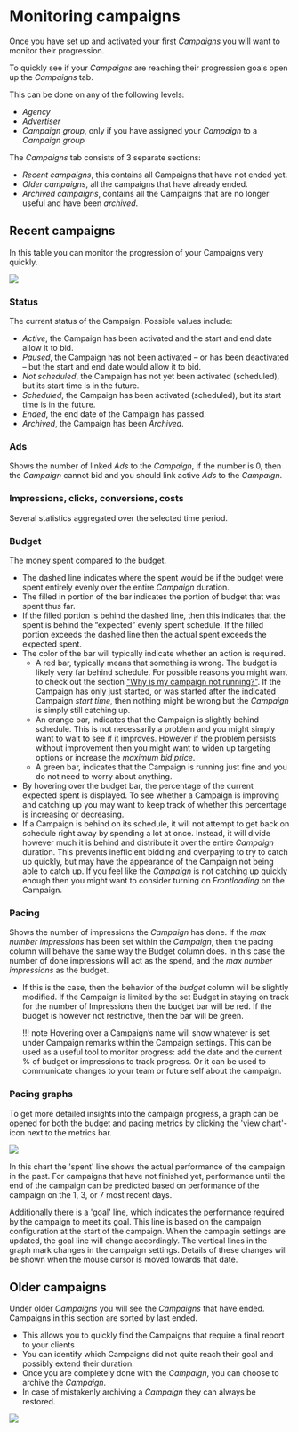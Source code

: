 # Monitoring campaigns

Once you have set up and activated your first _Campaigns_ you will want to monitor their progression.

To quickly see if your _Campaigns_ are reaching their progression goals open up the _Campaigns_ tab. 

This can be done on any of the following levels:

* _Agency_
* _Advertiser_
* _Campaign group_, only if you have assigned your _Campaign_ to a _Campaign group_

The _Campaigns_ tab consists of 3 separate sections:

* _Recent campaigns_, this contains all Campaigns that have not ended yet.
* _Older campaigns_, all the campaigns that have already ended.
* _Archived campaigns_, contains all the Campaigns that are no longer useful and have been _archived_.

## Recent campaigns

In this table you can monitor the progression of your Campaigns very quickly.

[![][agency-campaigns]][agency-campaigns]

### Status

The current status of the Campaign. Possible values include:

* _Active_, the Campaign has been activated and the start and end date allow it to bid.
* _Paused_, the Campaign has not been activated – or has been deactivated – but the start and end date would allow it to bid.
* _Not scheduled_, the Campaign has not yet been activated (scheduled), but its start time is in the future.
* _Scheduled_, the Campaign has been activated (scheduled), but its start time is in the future.
* _Ended_, the end date of the Campaign has passed.
* _Archived_, the Campaign has been _Archived_.

### Ads

Shows the number of linked _Ads_ to the _Campaign_, if the number is 0, then the _Campaign_ cannot bid and you should link active _Ads_ to the _Campaign_.

### Impressions, clicks, conversions, costs
Several statistics aggregated over the selected time period.

### Budget 

The money spent compared to the budget.

* The dashed line indicates where the spent would be if the budget were spent entirely evenly over the entire _Campaign_ duration.
* The filled in portion of the bar indicates the portion of budget that was spent thus far.
* If the filled portion is behind the dashed line, then this indicates that the spent is behind the “expected” evenly spent schedule. If the filled portion exceeds the dashed line then the actual spent exceeds the expected spent.
* The color of the bar will typically indicate whether an action is required.
    * A red bar, typically means that something is wrong. The budget is likely very far behind schedule. For possible reasons you might want to check out the section ["Why is my campaign not running?"][campaign-not-running]. If the Campaign has only just started, or was started after the indicated Campaign _start time_, then nothing might be wrong but the _Campaign_ is simply still catching up.
    * An orange bar, indicates that the Campaign is slightly behind schedule. This is not necessarily a problem and you might simply want to wait to see if it improves. However if the problem persists without improvement then you might want to widen up targeting options or increase the _maximum bid price_.
    * A green bar, indicates that the Campaign is running just fine and you do not need to worry about anything.
* By hovering over the budget bar, the percentage of the current expected spent is displayed. To see whether a Campaign is improving and catching up you may want to keep track of whether this percentage is increasing or decreasing.
* If a Campaign is behind on its schedule, it will not attempt to get back on schedule right away by spending a lot at once. Instead, it will divide however much it is behind and distribute it over the entire _Campaign_ duration. This prevents inefficient bidding and overpaying to try to catch up quickly, but may have the appearance of the Campaign not being able to catch up.  If you feel like the _Campaign_ is not catching up quickly enough then you might want to consider turning on _Frontloading_ on the Campaign.

### Pacing

Shows the number of impressions the _Campaign_ has done. If the _max number impressions_ has been set within the _Campaign_, then the pacing column will behave the same way the Budget column does. In this case the number of done impressions will act as the spend, and the _max number impressions_ as the budget.

* If this is the case, then the behavior of the _budget_ column will be slightly modified. If the Campaign is limited by the set Budget in staying on track for the number of Impressions then the budget bar will be red. If the budget is however not restrictive, then the bar will be green. 

    !!! note
        Hovering over a Campaign’s name will show whatever is set under Campaign remarks within the Campaign settings. This can be used as a useful tool to monitor progress: add the date and the current % of budget or impressions to track progress. Or it can be used to communicate changes to your team or future self about the campaign.

### Pacing graphs
To get more detailed insights into the campaign progress, a graph can be opened for both the budget and pacing metrics by clicking the 'view chart'-icon next to the metrics bar.

[![][visual-pacing]][visual-pacing]

In this chart the 'spent' line shows the actual performance of the campaign in the past. For campaigns that have not finished yet, performance until the end of the campaign can be predicted based on performance of the campaign on the 1, 3, or 7 most recent days.

Additionally there is a 'goal' line, which indicates the performance required by the campaign to meet its goal. This line is based on the campaign configuration at the start of the campaign. When the campagin settings are updated, the goal line will change accordingly. The vertical lines in the graph mark changes in the campaign settings. Details of these changes will be shown when the mouse cursor is moved towards that date.

## Older campaigns

Under older _Campaigns_ you will see the _Campaigns_ that have ended. Campaigns in this section are  sorted by last ended.

* This allows you to quickly find the Campaigns that require a final report to your clients
* You can identify which Campaigns did not quite reach their goal and possibly extend their duration.
* Once you are completely done with the _Campaign_, you can choose to archive the _Campaign_. 
* In case of mistakenly archiving a _Campaign_ they can always be restored.

[![][agency-restore-campaign]][agency-restore-campaign]

[agency-campaigns]: ../img/agency/agency-campaigns.png
[agency-restore-campaign]: ../img/agency/agency-restore-campaign.png
[visual-pacing]: ../img/campaign/visual-pacing.png
[campaign-not-running]: /kb/getting-further/campaign-not-running/